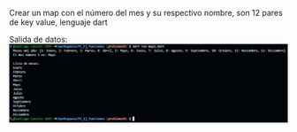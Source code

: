 Crear un map con el número del mes y su respectivo nombre, son 12 pares de key value, lenguaje dart

Salida de datos:
![alt text](image-8.png)